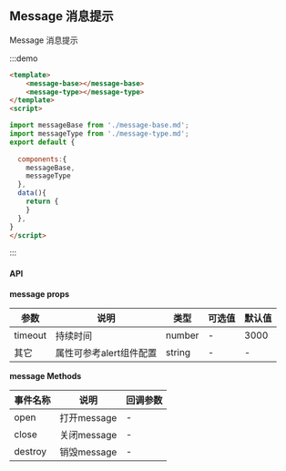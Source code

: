 ## Message 消息提示

Message 消息提示

:::demo 
```html
<template>
    <message-base></message-base>
    <message-type></message-type>
</template>
<script>

import messageBase from './message-base.md';
import messageType from './message-type.md';
export default {
  
  components:{
    messageBase,
    messageType
  },
  data(){
    return {
    }
  },
}
</script>
```
:::



#### API

**message props**

| 参数      | 说明          | 类型      | 可选值                           | 默认值  |
|---------- |-------------- |---------- |--------------------------------  |-------- |
| timeout | 持续时间 | number | - | 3000 |
| 其它 | 属性可参考alert组件配置 | string | - | - |

**message Methods**

| 事件名称 | 说明 | 回调参数 |
|---------- |-------- |---------- |
| open | 打开message | - |
| close | 关闭message | - |
| destroy | 销毁message | - |




